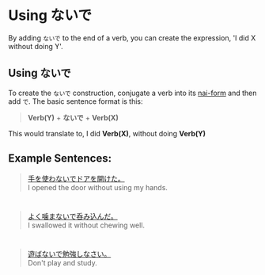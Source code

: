 # Using ないで

By adding `ないで` to the end of a verb, you can create the expression, 'I did X without doing Y'. 

## Using ないで 
To create the `ないで` construction, conjugate a verb into its [nai-form](verb-shortformpresentnegative) and then add `で`. The basic sentence format is this:

> **Verb(Y)** + **ないで** + **Verb(X)**

This would translate to, I did **Verb(X)**, without doing **Verb(Y)**

## Example Sentences:
> [手を使わないでドアを開けた。]()  
> I opened the door without using my hands.

#

> [よく噛まないで呑み込んだ。]()  
> I swallowed it without chewing well.

#

> [遊ばないで勉強しなさい。]()  
> Don't play and study.


